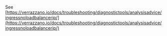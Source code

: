 See [https://verrazzano.io/docs/troubleshooting/diagnostictools/analysisadvice/ingressnoloadbalancerip/](https://verrazzano.io/docs/troubleshooting/diagnostictools/analysisadvice/ingressnoloadbalancerip/)
